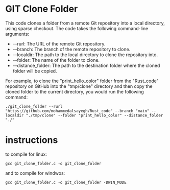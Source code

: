 # GIT Clone Folder
This code clones a folder from a remote Git repository into a local directory, using sparse checkout. The code takes the following command-line arguments:

* --rurl: The URL of the remote Git repository.
* --branch: The branch of the remote repository to clone.
* --localdir: The path to the local directory to clone the repository into.
* --folder: The name of the folder to clone.
* --distance_folder: The path to the destination folder where the cloned folder will be copied.

For example, to clone the "print_hello_color" folder from the "Rust_code" repository on GitHub into the "tmp/clone" directory and then copy the cloned folder to the current directory, you would run the following command:

```
./git_clone_folder --rurl "https://github.com/mohammedalsayegh/Rust_code" --branch "main" --localdir "./tmp/clone" --folder "print_hello_color" --distance_folder "./"
```

# instructions  
to compile for linux:
```
gcc git_clone_folder.c -o git_clone_folder
```
and to compile for windwos:
```
gcc git_clone_folder.c -o git_clone_folder -DWIN_MODE
```